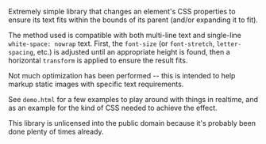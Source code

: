 Extremely simple library that changes an element's CSS properties to ensure its text fits within the bounds of its parent (and/or expanding it to fit).

The method used is compatible with both multi-line text and single-line `white-space: nowrap` text. First, the `font-size` (or `font-stretch`, `letter-spacing`, etc.) is adjusted until an appropriate height is found, then a horizontal `transform` is applied to ensure the result fits.

Not much optimization has been performed -- this is intended to help markup static images with specific text requirements.

See `demo.html` for a few examples to play around with things in realtime, and as an example for the kind of CSS needed to achieve the effect.

This library is unlicensed into the public domain because it's probably been done plenty of times already.